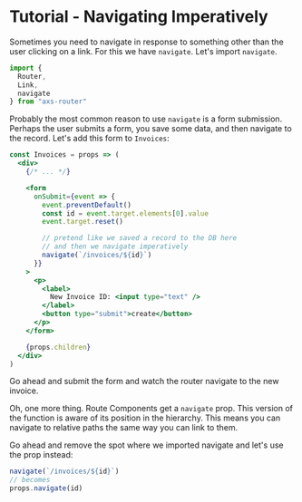 # Tutorial - Navigating Imperatively

Sometimes you need to navigate in response to something other than the user clicking on a link. For this we have `navigate`. Let's import `navigate`.

```jsx
import {
  Router,
  Link,
  navigate
} from "axs-router"
```

Probably the most common reason to use `navigate` is a form submission. Perhaps the user submits a form, you save some data, and then navigate to the record. Let's add this form to `Invoices`:

```jsx
const Invoices = props => (
  <div>
    {/* ... */}

    <form
      onSubmit={event => {
        event.preventDefault()
        const id = event.target.elements[0].value
        event.target.reset()

        // pretend like we saved a record to the DB here
        // and then we navigate imperatively
        navigate(`/invoices/${id}`)
      }}
    >
      <p>
        <label>
          New Invoice ID: <input type="text" />
        </label>
        <button type="submit">create</button>
      </p>
    </form>

    {props.children}
  </div>
)
```

Go ahead and submit the form and watch the router navigate to the new invoice.

Oh, one more thing. Route Components get a `navigate` prop. This version of the function is aware of its position in the hierarchy. This means you can navigate to relative paths the same way you can link to them.

Go ahead and remove the spot where we imported navigate and let's use the prop instead:

```jsx
navigate(`/invoices/${id}`)
// becomes
props.navigate(id)
```
